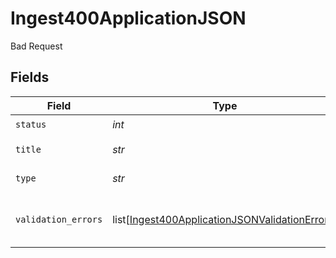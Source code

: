# Ingest400ApplicationJSON

Bad Request


## Fields

| Field                                                                                                                 | Type                                                                                                                  | Required                                                                                                              | Description                                                                                                           | Example                                                                                                               |
| --------------------------------------------------------------------------------------------------------------------- | --------------------------------------------------------------------------------------------------------------------- | --------------------------------------------------------------------------------------------------------------------- | --------------------------------------------------------------------------------------------------------------------- | --------------------------------------------------------------------------------------------------------------------- |
| `status`                                                                                                              | *int*                                                                                                                 | :heavy_check_mark:                                                                                                    | HTTP Code                                                                                                             |                                                                                                                       |
| `title`                                                                                                               | *str*                                                                                                                 | :heavy_check_mark:                                                                                                    | Error message                                                                                                         |                                                                                                                       |
| `type`                                                                                                                | *str*                                                                                                                 | :heavy_check_mark:                                                                                                    | N/A                                                                                                                   | "https://docs.billwithorb.com/reference/error-responses#400-request-validation-errors"                                |
| `validation_errors`                                                                                                   | list[[Ingest400ApplicationJSONValidationErrors](../../models/operations/ingest400applicationjsonvalidationerrors.md)] | :heavy_check_mark:                                                                                                    | Contains all failing validation events.                                                                               |                                                                                                                       |